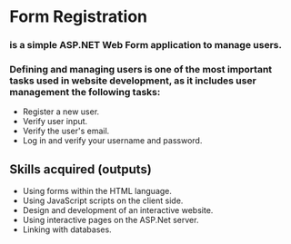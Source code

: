 # Form Registration
### is a simple ASP.NET Web Form application to manage users.
### Defining and managing users is one of the most important tasks used in website development, as it includes user management the following tasks:
- Register a new user.
- Verify user input.
- Verify the user's email.
- Log in and verify your username and password.
## Skills acquired (outputs)
- Using forms within the HTML language.
- Using JavaScript scripts on the client side.
- Design and development of an interactive website.
- Using interactive pages on the ASP.Net server.
- Linking with databases.


